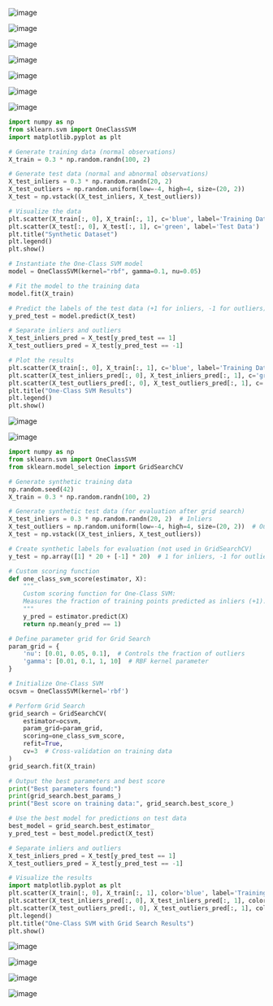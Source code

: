 ![image](https://github.com/user-attachments/assets/148abeab-37e7-4868-90d7-c371e4e9152b)

![image](https://github.com/user-attachments/assets/1acf5735-a9d8-4e1c-9f06-24a4cd425ac5)

![image](https://github.com/user-attachments/assets/226f9b54-868d-4193-9a96-5eba943b9924)

![image](https://github.com/user-attachments/assets/89bc6a22-7cbd-42a0-8320-426d77435b82)

![image](https://github.com/user-attachments/assets/2fc341b9-17b9-49e2-9f7e-40e98c21b414)

![image](https://github.com/user-attachments/assets/568b6e09-c710-4cc3-a2d5-9056f27206a4)

![image](https://github.com/user-attachments/assets/b96c223f-3e62-4e73-8d66-feda635d578c)

```python
import numpy as np
from sklearn.svm import OneClassSVM
import matplotlib.pyplot as plt

# Generate training data (normal observations)
X_train = 0.3 * np.random.randn(100, 2)

# Generate test data (normal and abnormal observations)
X_test_inliers = 0.3 * np.random.randn(20, 2)
X_test_outliers = np.random.uniform(low=-4, high=4, size=(20, 2))
X_test = np.vstack((X_test_inliers, X_test_outliers))

# Visualize the data
plt.scatter(X_train[:, 0], X_train[:, 1], c='blue', label='Training Data')
plt.scatter(X_test[:, 0], X_test[:, 1], c='green', label='Test Data')
plt.title("Synthetic Dataset")
plt.legend()
plt.show()

# Instantiate the One-Class SVM model
model = OneClassSVM(kernel="rbf", gamma=0.1, nu=0.05)

# Fit the model to the training data
model.fit(X_train)

# Predict the labels of the test data (+1 for inliers, -1 for outliers)
y_pred_test = model.predict(X_test)

# Separate inliers and outliers
X_test_inliers_pred = X_test[y_pred_test == 1]
X_test_outliers_pred = X_test[y_pred_test == -1]

# Plot the results
plt.scatter(X_train[:, 0], X_train[:, 1], c='blue', label='Training Data')
plt.scatter(X_test_inliers_pred[:, 0], X_test_inliers_pred[:, 1], c='green', label='Predicted Inliers')
plt.scatter(X_test_outliers_pred[:, 0], X_test_outliers_pred[:, 1], c='red', label='Predicted Outliers')
plt.title("One-Class SVM Results")
plt.legend()
plt.show()

```

![image](https://github.com/user-attachments/assets/c9b35649-5eed-444b-aeaf-7729adb5f833)

![image](https://github.com/user-attachments/assets/1ebedd65-ca8d-403b-b717-233511ddce94)

```python
import numpy as np
from sklearn.svm import OneClassSVM
from sklearn.model_selection import GridSearchCV

# Generate synthetic training data
np.random.seed(42)
X_train = 0.3 * np.random.randn(100, 2)

# Generate synthetic test data (for evaluation after grid search)
X_test_inliers = 0.3 * np.random.randn(20, 2)  # Inliers
X_test_outliers = np.random.uniform(low=-4, high=4, size=(20, 2))  # Outliers
X_test = np.vstack((X_test_inliers, X_test_outliers))

# Create synthetic labels for evaluation (not used in GridSearchCV)
y_test = np.array([1] * 20 + [-1] * 20)  # 1 for inliers, -1 for outliers

# Custom scoring function
def one_class_svm_score(estimator, X):
    """
    Custom scoring function for One-Class SVM:
    Measures the fraction of training points predicted as inliers (+1).
    """
    y_pred = estimator.predict(X)
    return np.mean(y_pred == 1)

# Define parameter grid for Grid Search
param_grid = {
    'nu': [0.01, 0.05, 0.1],  # Controls the fraction of outliers
    'gamma': [0.01, 0.1, 1, 10]  # RBF kernel parameter
}

# Initialize One-Class SVM
ocsvm = OneClassSVM(kernel='rbf')

# Perform Grid Search
grid_search = GridSearchCV(
    estimator=ocsvm,
    param_grid=param_grid,
    scoring=one_class_svm_score,
    refit=True,
    cv=3  # Cross-validation on training data
)
grid_search.fit(X_train)

# Output the best parameters and best score
print("Best parameters found:")
print(grid_search.best_params_)
print("Best score on training data:", grid_search.best_score_)

# Use the best model for predictions on test data
best_model = grid_search.best_estimator_
y_pred_test = best_model.predict(X_test)

# Separate inliers and outliers
X_test_inliers_pred = X_test[y_pred_test == 1]
X_test_outliers_pred = X_test[y_pred_test == -1]

# Visualize the results
import matplotlib.pyplot as plt
plt.scatter(X_train[:, 0], X_train[:, 1], color='blue', label='Training Data')
plt.scatter(X_test_inliers_pred[:, 0], X_test_inliers_pred[:, 1], color='green', label='Predicted Inliers')
plt.scatter(X_test_outliers_pred[:, 0], X_test_outliers_pred[:, 1], color='red', label='Predicted Outliers')
plt.legend()
plt.title("One-Class SVM with Grid Search Results")
plt.show()

```
![image](https://github.com/user-attachments/assets/d398bd1b-100e-4832-9e85-e40466ff0393)

![image](https://github.com/user-attachments/assets/650fce9d-5520-4962-a1f5-809bcc01a94f)

![image](https://github.com/user-attachments/assets/61af3fc3-82fb-4f56-ba93-639c550430dc)

![image](https://github.com/user-attachments/assets/0cc36720-ddbf-44f0-bde9-70779a041079)






